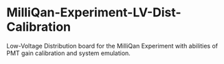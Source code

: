 # MilliQan-Experiment-LV-Dist-Calibration
Low-Voltage Distribution board for the MilliQan Experiment with abilities of PMT gain calibration and system emulation.
